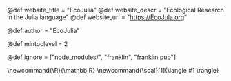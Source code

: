 <!--
Add here global page variables to use throughout your
website.
The website_* must be defined for the RSS to work
-->
@def website_title = "EcoJulia"
@def website_descr = "Ecological Research in the Julia language"
@def website_url   = "https://EcoJula.org"

@def author = "EcoJulia"

@def mintoclevel = 2

<!--
Add here files or directories that should be ignored by Franklin, otherwise
these files might be copied and, if markdown, processed by Franklin which
you might not want. Indicate directories by ending the name with a `/`.
-->
@def ignore = ["node_modules/", "franklin", "franklin.pub"]

<!--
Add here global latex commands to use throughout your
pages. It can be math commands but does not need to be.
For instance:
* \newcommand{\phrase}{This is a long phrase to copy.}
-->
\newcommand{\R}{\mathbb R}
\newcommand{\scal}[1]{\langle #1 \rangle}
